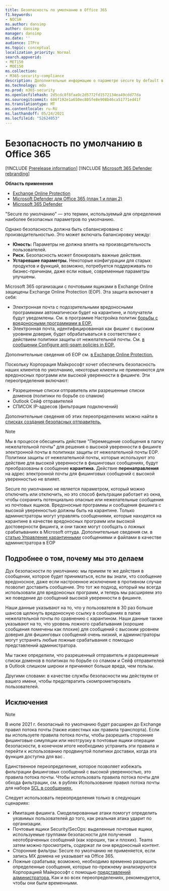 ```yaml
---
title: Безопасность по умолчанию в Office 365
f1.keywords:
- NOCSH
ms.author: dansimp
author: dansimp
manager: dansimp
ms.date: ''
audience: ITPro
ms.topic: conceptual
localization_priority: Normal
search.appverid:
- MET150
- MOE150
ms.collection:
- M365-security-compliance
description: Дополнительные информацию о параметре secure by default в Exchange Online Protection (EOP)
ms.technology: mdo
ms.prod: m365-security
ms.openlocfilehash: 2d5cdc8f8faa9c2d5772fd1572134ea49cdd77da
ms.sourcegitcommit: 686f192e1a650ec805fe8e908b46ca51771ed41f
ms.translationtype: MT
ms.contentlocale: ru-RU
ms.lasthandoff: 05/24/2021
ms.locfileid: "52624053"
---
```

# <a name="secure-by-default-in-office-365"></a>Безопасность по умолчанию в Office 365

[!INCLUDE [Prerelease information](../includes/prerelease.md)]
[!INCLUDE [Microsoft 365 Defender rebranding](../includes/microsoft-defender-for-office.md)]

**Область применения**
- [Exchange Online Protection](exchange-online-protection-overview.md)
- [Microsoft Defender для Office 365 (план 1 и план 2)](defender-for-office-365.md)
- [Microsoft 365 Defender](../defender/microsoft-365-defender.md)

"Secure по умолчанию" — это термин, используемый для определения наиболее безопасных параметров по умолчанию.

Однако безопасность должна быть сбалансирована с производительностью. Это может включать балансировку между:

- **Юность:** Параметры не должна влиять на производительность пользователей.
- **Риск.** Безопасность может блокировать важные действия.
- **Устаревшие параметры.** Некоторые конфигурации для старых продуктов и функций, возможно, потребуется поддерживать по бизнес-причинам, даже если новые, современные параметры улучшены.

Microsoft 365 организации с почтовыми ящиками в Exchange Online защищены Exchange Online Protection (EOP). Эта защита включает в себя:

- Электронная почта с подозрительными вредоносными программами автоматически будет на карантине, и получатели будут уведомлены. См. в программе Настройка политик [борьбы с вредоносными программами в EOP.](configure-anti-malware-policies.md)
- Электронная почта, идентифицированная как фишинг с высоким уровнем доверия, будет обрабатываться в соответствии с действием политики защиты от нежелательной почты. См. [в сообщении Configure anti-spam policies in EOP.](configure-your-spam-filter-policies.md)

Дополнительные сведения об EOP см. [в Exchange Online Protection.](exchange-online-protection-overview.md)

Поскольку Корпорация Майкрософт хочет обеспечить безопасность наших клиентов по умолчанию, некоторые клиенты не применяются для вредоносных программ или высокой уверенности в фишинге. Эти переопределения включают:

- Разрешенные списки отправитель или разрешенные списки доменов (политики по борьбе со спамом)
- Outlook Сейф отправителей
- СПИСОК IP-адресов (фильтрация подключений)

Дополнительные сведения об этих переопределениях можно найти в [списках создания безопасных отправитель.](create-safe-sender-lists-in-office-365.md)

> [!NOTE]
> Мы в процессе обесценить  действие "Перемещение сообщения в папку нежелательной почты" для решения о высокой уверенности в фишинге электронной почты в политиках защиты от нежелательной почты EOP.  Политики защиты от нежелательной почты, которые используют это действие для высокой уверенности в фишинговых сообщениях, будут преобразованы в сообщение **карантина.** Действие **перенаправления** на адрес электронной почты для фишинговых сообщений с высокой уверенностью не влияет.

Secure по умолчанию не является параметром, который можно отключить или отключить, но это способ фильтрации работает из окна, чтобы сохранить потенциально опасные или нежелательные сообщения из почтовых ящиков. Вредоносные программы и сообщения фишинга с высокой уверенностью должны быть на карантине. Только администраторы могут управлять сообщениями, которые находятся на карантине в качестве вредоносных программ или высокой достоверности фишинга, и они также могут сообщать о ложных срабатываниях в Microsoft оттуда. Дополнительные сведения см. в [статью Управление карантинными](manage-quarantined-messages-and-files.md) сообщениями и файлами в качестве администратора в EOP

## <a name="more-on-why-were-doing-this"></a>Подробнее о том, почему мы это делаем

Дух безопасности по умолчанию: мы примем те же действия в сообщении, которое будет приниматься, если вы знали, что сообщение вредоносное, даже если настроенное исключение в противном случае позволит доставить сообщение. Это тот же подход, который мы всегда использовали для вредоносных программ, и теперь мы расширяем это же поведение до сообщений высокой уверенности в фишинге.

Наши данные указывают на то, что у пользователя в 30 раз больше шансов щелкнуть вредоносную ссылку в сообщениях в папке нежелательной почты по сравнению с карантином. Наши данные также указывают на то, что уровень ложного срабатывания (хорошие сообщения помечены как плохие) для сообщений с высоким уровнем доверия для фишинговых сообщений очень низкий, и администраторы могут устранять любые ложные срабатывания с помощью представлений администратора.

Мы также определили, что разрешенный отправитель и разрешенные списки доменов в политиках по борьбе со спамом и Сейф отправителей в Outlook слишком широки и причиняют больше вреда, чем пользы.

Другими словами: в качестве службы безопасности мы действуем от вашего имени, чтобы предотвратить скомпрометировать пользователей.

## <a name="exceptions"></a>Исключения

> [!NOTE]
> В июле 2021 г. безопасный по умолчанию будет расширен до Exchange правил потока почты (также известных как правила транспорта). Если вы используете правила потока почты, чтобы разрешить сторонние фишинговые симуляции или неотгрузку в почтовые ящики операции безопасности, в конечном итоге необходимо устранить эти правила и перейти к использованию продвинутой политики доставки, когда эта функция доступна для вас [](configure-advanced-delivery.md) _._

Единственное переопределение, которое позволяет избежать фильтрации фишинговых сообщений с высокой уверенностью, это правила потока почты. Чтобы использовать правила потока почты для обхода фильтрации, см. в рублях Использование правил потока почты для набора [SCL в сообщениях.](/exchange/security-and-compliance/mail-flow-rules/use-rules-to-set-scl)

Следует использовать переопределения только в следующих сценариях:

- Имитация фишинга. Смоделированные атаки помогут определить уязвимых пользователей до того, как реальная атака ударит по организации.
- Почтовые ящики Security/SecOps: выделенные почтовые ящики, используемые группами безопасности для получения неотобраченных сообщений (как хороших, так и плохих). Teams затем можно просмотреть, содержат ли они вредоносный контент.
- Сторонние фильтры: Secure по умолчанию не применяется, если запись MX домена не указывает на Office 365.
- Ложные срабатыва; возможно, необходимо временно разрешить определенные сообщения, которые по-прежнему анализируются Корпорацией Майкрософт с помощью [представлений администратора.](admin-submission.md) Как и во всех переопределениях, рекомендуется, чтобы они были временными.

